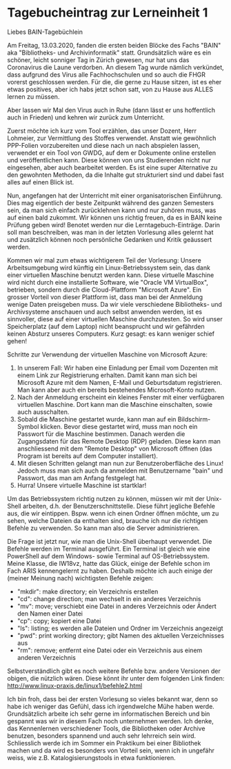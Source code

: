 <h1>Tagebucheintrag zur Lerneinheit 1</h1>

Liebes BAIN-Tagebüchlein

Am Freitag, 13.03.2020, fanden die ersten beiden Blöcke des Fachs "BAIN" aka "Bibliotheks- und Archivinformatik" statt. Grundsätzlich
wäre es ein schöner, leicht sonniger Tag in Zürich gewesen, nur hat uns das Coronavirus die Laune verdorben. An diesem Tag wurde nämlich
verkündet, dass aufgrund des Virus alle Fachhochschulen und so auch die FHGR vorerst geschlossen werden. Für die, die gerne zu Hause sitzen, ist es eher etwas positives, aber ich habs jetzt schon satt, von zu Hause aus ALLES lernen zu müssen. 

Aber lassen wir Mal den Virus auch in Ruhe (dann lässt er uns hoffentlich auch in Frieden) und kehren wir zurück zum Unterricht. 

Zuerst möchte ich kurz vom Tool erzählen, das unser Dozent, Herr Lohmeier, zur Vermittlung des Stoffes verwendet. Anstatt wie gewöhnlich PPP-Folien vorzubereiten und diese nach un nach abspielen lassen, verwendet er ein Tool von GWDG, auf dem er Dokumente online erstellen und veröffentlichen kann. Diese können von uns Studierenden nicht nur eingesehen, aber auch bearbeitet werden. Es ist eine super Alternative zu den gewohnten Methoden, da die Inhalte gut strukturiert sind und dabei fast alles auf einen Blick ist.

Nun, angefangen hat der Unterricht mit einer organisatorischen Einführung. Dies mag eigentlich der beste Zeitpunkt während des ganzen Semesters sein, da man sich einfach zurücklehnen kann und nur zuhören muss, was auf einen bald zukommt. 
Wir können uns richtig freuen, da es in BAIN keine Prüfung geben wird! Benotet werden nur die Lerntagebuch-Einträge. Darin soll man beschreiben, was man in der letzten Vorlesung alles gelernt hat und zusätzlich können noch persönliche Gedanken und Kritik geäussert werden.

Kommen wir mal zum etwas wichtigerem Teil der Vorlesung:
Unsere Arbeitsumgebung wird künftig ein Linux-Betriebssystem sein, das dank einer virtuellen Maschine benutzt werden kann. Diese virtuelle Maschine wird nicht durch eine installierte Software, wie "Oracle VM VirtualBox", betrieben, sondern durch die Cloud-Plattform "Microsoft Azure". Ein grosser Vorteil von dieser Plattform ist, dass man bei der Anmeldung wenige Daten preisgeben muss. 
Da wir viele verschiedene Bibliotheks- und Archivsysteme anschauen und auch selbst anwenden werden, ist es sinnvoller, diese auf einer virtuellen Maschine durchzutesten. So wird unser Speicherplatz (auf dem Laptop) nicht beansprucht und wir gefährden keinen Absturz unseres Computers. Kurz gesagt: es kann weniger schief gehen! 

Schritte zur Verwendung der virtuellen Maschine von Microsoft Azure:
<ol>
<li>In unserem Fall: Wir haben eine Einladung per Email vom Dozenten mit einem Link zur Registrierung erhalten. Damit kann man sich bei Microsoft Azure mit dem Namen, E-Mail und Geburtsdatum registrieren. Man kann aber auch ein bereits bestehendes Microsoft-Konto nutzen. 
<li>Nach der Anmeldung erscheint ein kleines Fenster mit einer verfügbaren virtuellen Maschine. Dort kann man die Maschine einschalten,
sowie auch ausschalten.</li>
<li>Sobald die Maschine gestartet wurde, kann man auf ein Bildschirm-Symbol klicken. Bevor diese gestartet wird, muss man noch ein Passwort für die Maschine bestimmen. Danach werden die Zugangsdaten für das Remote Desktop (RDP) geladen. Diese kann man anschliessend mit dem "Remote Desktop" von Microsoft öffnen (das Program ist bereits auf dem Computer installiert). </li>
<li>Mit diesen Schritten gelangt man nun zur Benutzeroberfläche des Linux! Jedoch muss man sich auch da anmelden mit Benutzername "bain"
und Passwort, das man am Anfang festgelegt hat. </li>
<li>Hurra! Unsere virtuelle Maschine ist startklar!</li>
</ol>

Um das Betriebssystem richtig nutzen zu können, müssen wir mit der Unix-Shell arbeiten, d.h. der Benutzerschnittstelle. Diese führt jegliche Befehle aus, die wir eintippen. Bspw. wenn ich einen Ordner öffnen möchte, um zu sehen, welche Dateien da enthalten sind, brauche ich nur die richtigen Befehle zu verwenden. So kann man also die Server administrieren.

Die Frage ist jetzt nur, wie man die Unix-Shell überhaupt verwendet. Die Befehle werden im Terminal ausgeführt. Ein Terminal ist gleich wie eine PowerShell auf dem Windows- sowie Terminal auf OS-Betriebssystem. Meine Klasse, die IW18vz, hatte das Glück, einige der Befehle schon im Fach ARIS kennengelernt zu haben. Deshalb möchte ich auch einige der (meiner Meinung nach) wichtigsten Befehle zeigen:
<ul>
<li>"mkdir": make directory; ein Verzeichnis erstellen</li>
<li>"cd": change direction; man wechselt in ein anderes Verzeichnis</li>
<li>"mv": move; verschiebt eine Datei in anderes Verzeichnis oder Ändert den Namen einer Datei</li>
<li>"cp": copy; kopiert eine Datei</li>
<li>"ls": listing; es werden alle Dateien und Ordner im Verzeichnis angezeigt</li>
<li>"pwd": print working directory; gibt Namen des aktuellen Verzeichnisses aus</li>
<li>"rm": remove; entfernt eine Datei oder ein Verzeichnis aus einem anderen Verzeichnis</li>
</ul>

Selbstverständlich gibt es noch weitere Befehle bzw. andere Versionen der obigen, die nützlich wären. Diese könnt ihr unter dem folgenden Link finden: http://www.linux-praxis.de/linux1/befehle2.html


Ich bin froh, dass bei der ersten Vorlesung so vieles bekannt war, denn so habe ich weniger das Gefühl, dass ich irgendwelche Mühe haben werde. Grundsätzlich arbeite ich sehr gerne im informatischen Bereich und bin gespannt was wir in diesem Fach noch unternehmen werden. Ich denke, das Kennenlernen verschiedener Tools, die Bibliotheken oder Archive benutzen, besonders spannend und auch sehr lehrreich sein wird. Schliesslich werde ich im Sommer ein Praktikum bei einer Bibliothek machen und da wird es besonders von Vorteil sein, wenn ich in ungefähr weiss, wie z.B. Katalogisierungstools in etwa funktionieren. 
